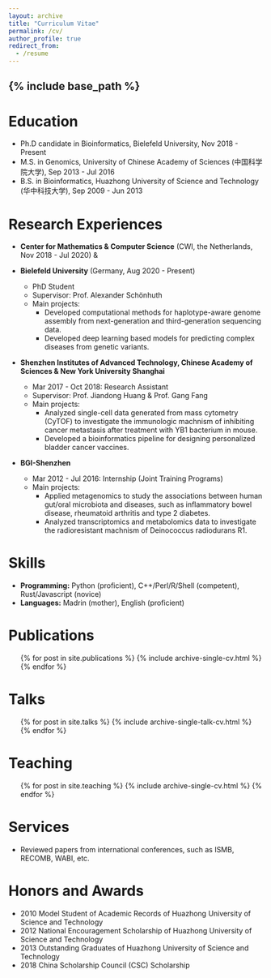 ```yaml
---
layout: archive
title: "Curriculum Vitae"
permalink: /cv/
author_profile: true
redirect_from:
  - /resume
---
```


{% include base_path %}
----

Education
======
* Ph.D candidate in Bioinformatics, Bielefeld University, Nov 2018 - Present
* M.S. in Genomics, University of Chinese Academy of Sciences (中国科学院大学), Sep 2013 - Jul 2016
* B.S. in Bioinformatics, Huazhong University of Science and Technology (华中科技大学), Sep 2009 - Jun 2013

Research Experiences
======
* **Center for Mathematics & Computer Science** (CWI, the Netherlands, Nov 2018 - Jul 2020)  &
* **Bielefeld University** (Germany, Aug 2020 - Present)	
  * PhD Student
  * Supervisor: Prof. Alexander Schönhuth
  * Main projects:
    * Developed computational methods for haplotype-aware genome assembly from next-generation and third-generation sequencing data.
    * Developed deep learning based models for predicting complex diseases from genetic variants.

* **Shenzhen Institutes of Advanced Technology, Chinese Academy of Sciences &	New York University Shanghai**
  * Mar 2017 - Oct 2018: Research Assistant 
  * Supervisor: Prof. Jiandong Huang & Prof. Gang Fang
  * Main projects:
    * Analyzed single-cell data generated from mass cytometry (CyTOF) to investigate the immunologic machnism of inhibiting cancer metastasis after treatment with YB1 bacterium in mouse.
    * Developed a bioinformatics pipeline for designing personalized bladder cancer vaccines.

* **BGI-Shenzhen**
  * Mar 2012 - Jul 2016: Internship (Joint Training Programs)
  * Main projects: 
    * Applied metagenomics to study the associations between human gut/oral microbiota and diseases, such as inflammatory bowel disease, rheumatoid arthritis and type 2 diabetes. 
    * Analyzed transcriptomics and metabolomics data to investigate the radioresistant machnism of Deinococcus radiodurans R1.
  
Skills
======
* **Programming:** Python (proficient), C++/Perl/R/Shell (competent), Rust/Javascript (novice)
* **Languages:** Madrin (mother), English (proficient)

<!-- * Skill 2
  * Sub-skill 2.1
  * Sub-skill 2.3 -->

Publications
======
  <ul>{% for post in site.publications %}
    {% include archive-single-cv.html %}
  {% endfor %}</ul>
  
Talks
======
  <ul>{% for post in site.talks %}
    {% include archive-single-talk-cv.html %}
  {% endfor %}</ul>
  
Teaching
======
  <ul>{% for post in site.teaching %}
    {% include archive-single-cv.html %}
  {% endfor %}</ul>
  
Services 
======
* Reviewed papers from international conferences, such as ISMB, RECOMB, WABI, etc.

Honors and Awards
======
* 2010	Model Student of Academic Records of Huazhong University of Science and Technology
* 2012	National Encouragement Scholarship of Huazhong University of Science and Technology
* 2013	Outstanding Graduates of Huazhong University of Science and Technology
* 2018	China Scholarship Council (CSC) Scholarship
